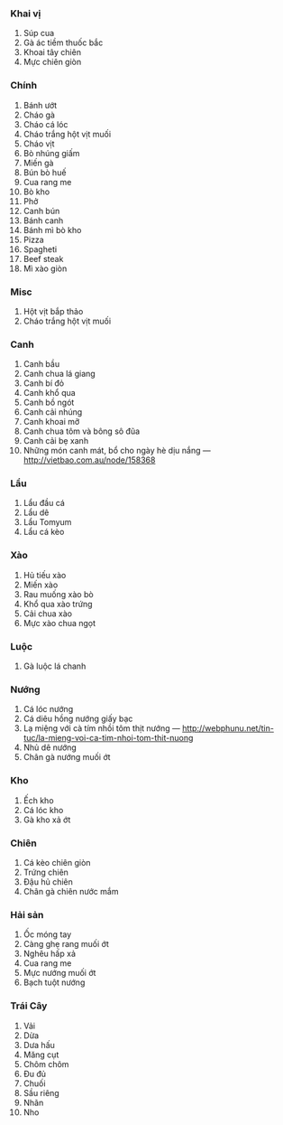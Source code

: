 ### Khai vị

1. Súp cua
1. Gà ác tiềm thuốc bắc
1. Khoai tây chiên
1. Mực chiên giòn

### Chính

1. Bánh ướt
1. Cháo gà
1. Cháo cá lóc
1. Cháo trắng hột vịt muối
1. Cháo vịt
1. Bò nhúng giấm
1. Miến gà
1. Bún bò huế
1. Cua rang me
1. Bò kho
2. Phở
3. Canh bún
4. Bánh canh
5. Bánh mì bò kho
6. Pizza
7. Spagheti
8. Beef steak
9. Mì xào giòn

### Misc

1. Hột vịt bắp thảo
1. Cháo trắng hột vịt muối

### Canh

1. Canh bầu
1. Canh chua lá giang
1. Canh bí đỏ
1. Canh khổ qua
1. Canh bồ ngót
1. Canh cải nhúng
1. Canh khoai mỡ
1. Canh chua tôm và bông sô đũa
1. Canh cải bẹ xanh
1. Những món canh mát, bổ cho ngày hè dịu nắng — http://vietbao.com.au/node/158368

### Lẩu

1. Lẩu đầu cá
1. Lẩu dê
1. Lẩu Tomyum
1. Lẩu cá kèo

### Xào

1. Hủ tiếu xào
1. Miến xào
1. Rau muống xào bò
1. Khổ qua xào trứng
1. Cải chua xào
1. Mực xào chua ngọt

### Luộc

1. Gà luộc lá chanh

### Nướng

1. Cá lóc nướng
1. Cá diêu hồng nướng giấy bạc
1. Lạ miệng với cà tím nhồi tôm thịt nướng — http://webphunu.net/tin-tuc/la-mieng-voi-ca-tim-nhoi-tom-thit-nuong
1. Nhủ dê nướng
1. Chân gà nướng muối ớt

### Kho

1. Ếch kho
1. Cá lóc kho
1. Gà kho xả ớt

### Chiên

1. Cá kèo chiên giòn
1. Trứng chiên
1. Đậu hủ chiên
2. Chân gà chiên nước mắm

### Hải sản

1. Ốc móng tay
1. Càng ghẹ rang muối ớt
1. Nghêu hấp xả
1. Cua rang me
1. Mực nướng muối ớt
1. Bạch tuột nướng


### Trái Cây

1. Vải
1. Dừa
1. Dưa hấu
1. Măng cụt
1. Chôm chôm
1. Đu đủ
1. Chuối
1. Sầu riêng
1. Nhãn
1. Nho
